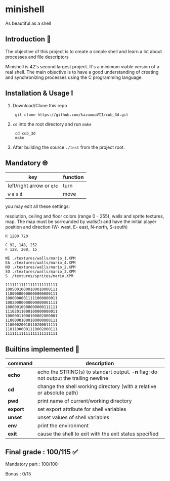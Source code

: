 # minishell
As beautiful as a shell


## Introduction 🤔

The objective of this project is to create a simple shell and learn a lot about processes and file descriptors

Minishell is 42's second largest project. It's a minimum viable version of a real shell. The main objective is to have a good understanding of creating and synchronizing processes using the C programming language.


## Installation & Usage ❕

1. Download/Clone this repo

        git clone https://github.com/kazuumaVII/cub_3d.git
2. `cd` into the root directory and run `make`

        cd cub_3d
        make

3. After building the source `./test` from the project root.


## Mandatory  🌐

key  | function |
---|------|
left/right arrow or `q`/`e`| turn				|
`w` `a` `s` `d` | move					|

you may edit all these settings:

resolution, ceiling and floor colors (range 0 - 255), walls and sprite textures, map. The map must be sorrounded by walls(1) and have the initial player position and direction (W- west, E- east, N-north, S-south)

```
R 1280 720

C 92, 148, 252
F 128, 208, 15

WE ./textures/walls/mario_1.XPM
EA ./textures/walls/mario_4.XPM
NO ./textures/walls/mario_2.XPM
SO ./textures/walls/mario_3.XPM
S ./textures/sprites/mario.XPM

11111111111111111111111
100S0010000100010000111
11000000000000000000111
10000000011111000000011
10020000000000000001111
10000010000000000111111
11102011000100000000011
10000011000100002000001
11000001000100000000111
11000020010110200011111
11011000001110002000111
11111111111111111111111
```

## Builtins implemented  🔨

command | description  |
---|------|
**echo** | echo the STRING(s) to standart output. **-n** flag: do not output the trailing newline |
**cd** | change the shell working directory	(with a relative or absolute path)|
**pwd** | print name of current/working directory	|
**export** | set export attribute for shell variables | 
**unset** | unset values of shell variables |
**env** | print the environment	| 
**exit** | cause the shell to exit with the exit status specified	| 


## Final grade : 100/115 ✅
Mandatory part : 100/100

Bonus : 0/15
